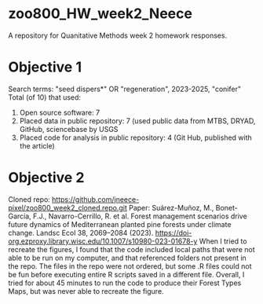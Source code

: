 # zoo800_HW_week2_Neece
A repository for Quanitative Methods week 2 homework responses. 

# Objective 1
Search terms: "seed dispers*" OR "regeneration", 2023-2025, "conifer"
Total (of 10) that used: 
1. Open source software: 7
2. Placed data in public repository: 7 (used public data from MTBS, DRYAD, GitHub, sciencebase by USGS
3. Placed code for analysis in public repository: 4 (Git Hub, published with the article)

# Objective 2
Cloned repo: https://github.com/jneece-pixel/zoo800_week2_cloned.repo.git
Paper: Suárez-Muñoz, M., Bonet-García, F.J., Navarro-Cerrillo, R. et al. Forest management scenarios drive future dynamics of Mediterranean planted pine forests under climate change. Landsc Ecol 38, 2069–2084 (2023). https://doi-org.ezproxy.library.wisc.edu/10.1007/s10980-023-01678-y 
When I tried to recreate the figures, I found that the code included local paths that were not able to be run on my computer, and that referenced folders not present in the repo. The files in the repo were not ordered, but some .R files could not be fun before executing entire R scripts saved in a different file. Overall, I tried for about 45 minutes to run the code to produce their Forest Types Maps, but was never able to recreate the figure. 
